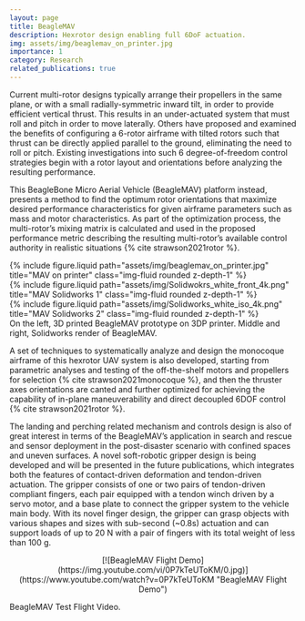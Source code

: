 ```yaml
---
layout: page
title: BeagleMAV
description: Hexrotor design enabling full 6DoF actuation.
img: assets/img/beaglemav_on_printer.jpg
importance: 1
category: Research
related_publications: true
---
```


<!-- Every project has a beautiful feature showcase page.
It's easy to include images in a flexible 3-column grid format.
Make your photos 1/3, 2/3, or full width.

To give your project a background in the portfolio page, just add the img tag to the front matter like so:

    ---
    layout: page
    title: project
    description: a project with a background image
    img: /assets/img/12.jpg
    --- -->

Current multi-rotor designs typically arrange their propellers in the same plane, or with a small radially-symmetric inward tilt, in order to provide efficient vertical thrust. This results in an under-actuated system that must roll and pitch in order to move laterally. Others have proposed and examined the benefits of configuring a 6-rotor airframe with tilted rotors such that thrust can be directly applied parallel to the ground, eliminating the need to roll or pitch. Existing investigations into such 6 degree-of-freedom control strategies begin with a rotor layout and orientations before analyzing the resulting performance.

This BeagleBone Micro Aerial Vehicle (BeagleMAV) platform instead, presents a method to find the optimum rotor orientations that maximize desired performance characteristics for given airframe parameters such as mass and motor characteristics. As part of the optimization process, the multi-rotor’s mixing matrix is calculated and used in the proposed performance metric describing the resulting multi-rotor’s available control authority in realistic situations {% cite strawson2021rotor %}.

<div class="row">
    <div class="col-sm mt-3 mt-md-0">
        {% include figure.liquid path="assets/img/beaglemav_on_printer.jpg" title="MAV on printer" class="img-fluid rounded z-depth-1" %}
    </div>
    <div class="col-sm mt-3 mt-md-0">
        {% include figure.liquid path="assets/img/Solidwokrs_white_front_4k.png" title="MAV Solidworks 1" class="img-fluid rounded z-depth-1" %}
    </div>
    <div class="col-sm mt-3 mt-md-0">
        {% include figure.liquid path="assets/img/Solidworks_white_iso_4k.png" title="MAV Solidworks 2" class="img-fluid rounded z-depth-1" %}
    </div>
</div>
<div class="caption">
    On the left, 3D printed BeagleMAV prototype on 3DP printer. Middle and right, Solidworks render of BeagleMAV.
</div>

A set of techniques to systematically analyze and design the monocoque airframe of this hexrotor UAV system is also developed, starting from parametric analyses and testing of the off-the-shelf motors and propellers for selection {% cite strawson2021monocoque %}, and then the thruster axes orientations are canted and further optimized for achieving the capability of in-plane maneuverability and direct decoupled 6DOF control {% cite strawson2021rotor %}.

The landing and perching related mechanism and controls design is also of great interest in terms of the BeagleMAV’s application in search and rescue and sensor deployment in the post-disaster scenario with confined spaces and uneven surfaces. A novel soft-robotic gripper design is being developed and will be presented in the future publications, which integrates both the features of contact-driven deformation and tendon-driven actuation. The gripper consists of one or two pairs of tendon-driven compliant fingers, each pair equipped with a tendon winch driven by a servo motor, and a base plate to connect the gripper system to the vehicle main body. With its novel finger design, the gripper can grasp objects with various shapes and sizes with sub-second (~0.8s) actuation and can support loads of up to 20 N with a pair of fingers with its total weight of less than 100 g.

<p align="center">
    [![BeagleMAV Flight Demo](https://img.youtube.com/vi/0P7kTeUToKM/0.jpg)](https://www.youtube.com/watch?v=0P7kTeUToKM "BeagleMAV Flight Demo")
</p>

<div class="caption">
    BeagleMAV Test Flight Video.
</div>


